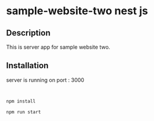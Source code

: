 # sample-website-two nest js

## Description

This is server app for sample website two.

## Installation

server is running on port : 3000

```bash


npm install

npm run start

```
